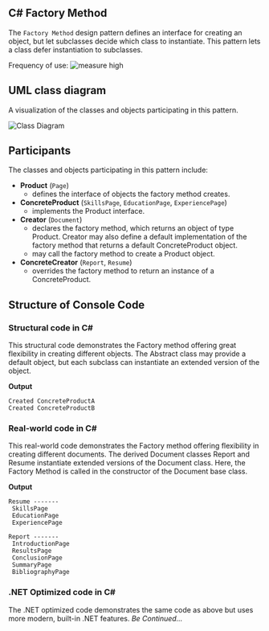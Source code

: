 ## C# Factory Method
The `Factory Method` design pattern defines an interface for creating an object, but let subclasses decide which class to instantiate. This pattern lets a class defer instantiation to subclasses.

Frequency of use:  ![measure](https://www.dofactory.com/img/patterns/use-high.jpg)  high
## UML class diagram
A visualization of the classes and objects participating in this pattern.

![Class Diagram](https://www.dofactory.com/img/diagrams/net/factory.png)

## 	Participants
The classes and objects participating in this pattern include:

- **Product** (`Page`)
	- defines the interface of objects the factory method creates.
- **ConcreteProduct** (`SkillsPage`, `EducationPage`, `ExperiencePage`)
	- implements the Product interface.
- **Creator** (`Document`)
	- declares the factory method, which returns an object of type Product. Creator may also define a default implementation of the factory method that returns a default ConcreteProduct object.
	- may call the factory method to create a Product object.
- **ConcreteCreator** (`Report`, `Resume`)
	- overrides the factory method to return an instance of a ConcreteProduct.

## Structure of Console Code
### Structural code in C#
This structural code demonstrates the Factory method offering great flexibility in creating different objects. The Abstract class may provide a default object, but each subclass can instantiate an extended version of the object.

**Output**
```
Created ConcreteProductA
Created ConcreteProductB
```
### Real-world code in C#
This real-world code demonstrates the Factory method offering flexibility in creating different documents. The derived Document classes Report and Resume instantiate extended versions of the Document class. Here, the Factory Method is called in the constructor of the Document base class.

**Output**
```
Resume -------
 SkillsPage
 EducationPage
 ExperiencePage

Report -------
 IntroductionPage
 ResultsPage
 ConclusionPage
 SummaryPage
 BibliographyPage
```
### .NET Optimized code in C#
The .NET optimized code demonstrates the same code as above but uses more modern, built-in .NET features.
*Be Continued...*
		  

